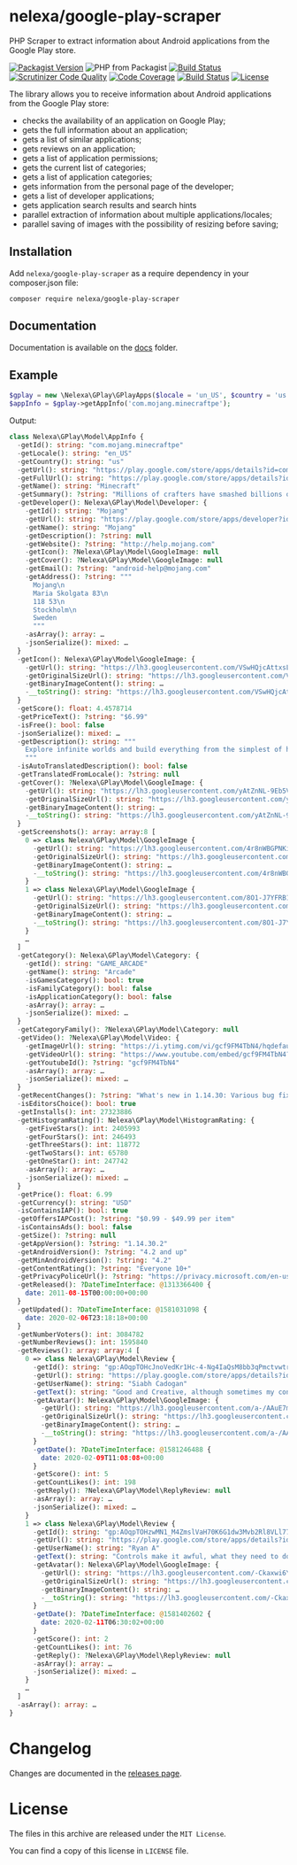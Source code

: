 # nelexa/google-play-scraper

PHP Scraper to extract information about Android applications from the Google Play store.

[![Packagist Version](https://img.shields.io/packagist/v/nelexa/google-play-scraper.svg?style=popout)](https://packagist.org/packages/nelexa/google-play-scraper)
![PHP from Packagist](https://img.shields.io/packagist/php-v/nelexa/google-play-scraper.svg?style=popout&color=yellowgreen)
[![Build Status](https://secure.travis-ci.org/Ne-Lexa/google-play-scraper.png)](http://travis-ci.org/Ne-Lexa/google-play-scraper)
[![Scrutinizer Code Quality](https://scrutinizer-ci.com/g/Ne-Lexa/google-play-scraper/badges/quality-score.png?b=master)](https://scrutinizer-ci.com/g/Ne-Lexa/google-play-scraper/?branch=master)
[![Code Coverage](https://scrutinizer-ci.com/g/Ne-Lexa/google-play-scraper/badges/coverage.png?b=master)](https://scrutinizer-ci.com/g/Ne-Lexa/google-play-scraper/?branch=master)
[![Build Status](https://scrutinizer-ci.com/g/Ne-Lexa/google-play-scraper/badges/build.png?b=master)](https://scrutinizer-ci.com/g/Ne-Lexa/google-play-scraper/build-status/master)
[![License](https://img.shields.io/packagist/l/nelexa/google-play-scraper.svg?style=popout&color=01f176)](https://packagist.org/packages/nelexa/google-play-scraper)

The library allows you to receive information about Android applications from the Google Play store:

- checks the availability of an application on Google Play;
- gets the full information about an application;
- gets a list of similar applications;
- gets reviews on an application;
- gets a list of application permissions;
- gets the current list of categories;
- gets a list of application categories;
- gets information from the personal page of the developer;
- gets a list of developer applications;
- gets application search results and search hints
- parallel extraction of information about multiple applications/locales;
- parallel saving of images with the possibility of resizing before saving;

## Installation
Add `nelexa/google-play-scraper` as a require dependency in your composer.json file:

```shell
composer require nelexa/google-play-scraper
```

## Documentation
Documentation is available on the [docs](https://github.com/Ne-Lexa/google-play-scraper/tree/master/docs) folder.

## Example
```php
$gplay = new \Nelexa\GPlay\GPlayApps($locale = 'un_US', $country = 'us');
$appInfo = $gplay->getAppInfo('com.mojang.minecraftpe');
```
Output:
```php
class Nelexa\GPlay\Model\AppInfo {
  -getId(): string: "com.mojang.minecraftpe"
  -getLocale(): string: "en_US"
  -getCountry(): string: "us"
  -getUrl(): string: "https://play.google.com/store/apps/details?id=com.mojang.minecraftpe"
  -getFullUrl(): string: "https://play.google.com/store/apps/details?id=com.mojang.minecraftpe&hl=en_US&gl=us"
  -getName(): string: "Minecraft"
  -getSummary(): ?string: "Millions of crafters have smashed billions of blocks! Now you can join the fun!"
  -getDeveloper(): Nelexa\GPlay\Model\Developer: {
    -getId(): string: "Mojang"
    -getUrl(): string: "https://play.google.com/store/apps/developer?id=Mojang"
    -getName(): string: "Mojang"
    -getDescription(): ?string: null
    -getWebsite(): ?string: "http://help.mojang.com"
    -getIcon(): ?Nelexa\GPlay\Model\GoogleImage: null
    -getCover(): ?Nelexa\GPlay\Model\GoogleImage: null
    -getEmail(): ?string: "android-help@mojang.com"
    -getAddress(): ?string: """
      Mojang\n
      Maria Skolgata 83\n
      118 53\n
      Stockholm\n
      Sweden
      """
    -asArray(): array: …
    -jsonSerialize(): mixed: …
  }
  -getIcon(): Nelexa\GPlay\Model\GoogleImage: {
    -getUrl(): string: "https://lh3.googleusercontent.com/VSwHQjcAttxsLE47RuS4PqpC4LT7lCoSjE7Hx5AW_yCxtDvcnsHHvm5CTuL5BPN-uRTP"
    -getOriginalSizeUrl(): string: "https://lh3.googleusercontent.com/VSwHQjcAttxsLE47RuS4PqpC4LT7lCoSjE7Hx5AW_yCxtDvcnsHHvm5CTuL5BPN-uRTP=s0"
    -getBinaryImageContent(): string: …
    -__toString(): string: "https://lh3.googleusercontent.com/VSwHQjcAttxsLE47RuS4PqpC4LT7lCoSjE7Hx5AW_yCxtDvcnsHHvm5CTuL5BPN-uRTP"
  }
  -getScore(): float: 4.4578714
  -getPriceText(): ?string: "$6.99"
  -isFree(): bool: false
  -jsonSerialize(): mixed: …
  -getDescription(): string: """
    Explore infinite worlds and build everything from the simplest of homes to the grandest of castles. Play in creative mode with unlimited resources or …
    """
  -isAutoTranslatedDescription(): bool: false
  -getTranslatedFromLocale(): ?string: null
  -getCover(): ?Nelexa\GPlay\Model\GoogleImage: {
    -getUrl(): string: "https://lh3.googleusercontent.com/yAtZnNL-9Eb5VYSsCaOC7KAsOVIJcY8mpKa0MoF-0HCL6b0OrFcBizURHywpuip-D6Y"
    -getOriginalSizeUrl(): string: "https://lh3.googleusercontent.com/yAtZnNL-9Eb5VYSsCaOC7KAsOVIJcY8mpKa0MoF-0HCL6b0OrFcBizURHywpuip-D6Y=s0"
    -getBinaryImageContent(): string: …
    -__toString(): string: "https://lh3.googleusercontent.com/yAtZnNL-9Eb5VYSsCaOC7KAsOVIJcY8mpKa0MoF-0HCL6b0OrFcBizURHywpuip-D6Y"
  }
  -getScreenshots(): array: array:8 [
    0 => class Nelexa\GPlay\Model\GoogleImage {
      -getUrl(): string: "https://lh3.googleusercontent.com/4r8nWBGPNKid_7q7965C86DSo_BvEkp-CdMxETYJZ-x7eKrKP_SQU5ntCkQxAuhGfjk"
      -getOriginalSizeUrl(): string: "https://lh3.googleusercontent.com/4r8nWBGPNKid_7q7965C86DSo_BvEkp-CdMxETYJZ-x7eKrKP_SQU5ntCkQxAuhGfjk=s0"
      -getBinaryImageContent(): string: …
      -__toString(): string: "https://lh3.googleusercontent.com/4r8nWBGPNKid_7q7965C86DSo_BvEkp-CdMxETYJZ-x7eKrKP_SQU5ntCkQxAuhGfjk"
    }
    1 => class Nelexa\GPlay\Model\GoogleImage {
      -getUrl(): string: "https://lh3.googleusercontent.com/8O1-J7YFRB1vtq4J73zkRXU-Zf7KWAXHdor_MXHlIq4Xtw49S0fEtDmY0V8pmXSjE8I"
      -getOriginalSizeUrl(): string: "https://lh3.googleusercontent.com/8O1-J7YFRB1vtq4J73zkRXU-Zf7KWAXHdor_MXHlIq4Xtw49S0fEtDmY0V8pmXSjE8I=s0"
      -getBinaryImageContent(): string: …
      -__toString(): string: "https://lh3.googleusercontent.com/8O1-J7YFRB1vtq4J73zkRXU-Zf7KWAXHdor_MXHlIq4Xtw49S0fEtDmY0V8pmXSjE8I"
    }
    …
  ]
  -getCategory(): Nelexa\GPlay\Model\Category: {
    -getId(): string: "GAME_ARCADE"
    -getName(): string: "Arcade"
    -isGamesCategory(): bool: true
    -isFamilyCategory(): bool: false
    -isApplicationCategory(): bool: false
    -asArray(): array: …
    -jsonSerialize(): mixed: …
  }
  -getCategoryFamily(): ?Nelexa\GPlay\Model\Category: null
  -getVideo(): ?Nelexa\GPlay\Model\Video: {
    -getImageUrl(): string: "https://i.ytimg.com/vi/gcf9FM4TbN4/hqdefault.jpg"
    -getVideoUrl(): string: "https://www.youtube.com/embed/gcf9FM4TbN4?ps=play&vq=large&rel=0&autohide=1&showinfo=0"
    -getYoutubeId(): ?string: "gcf9FM4TbN4"
    -asArray(): array: …
    -jsonSerialize(): mixed: …
  }
  -getRecentChanges(): ?string: "What's new in 1.14.30: Various bug fixes!"
  -isEditorsChoice(): bool: true
  -getInstalls(): int: 27323886
  -getHistogramRating(): Nelexa\GPlay\Model\HistogramRating: {
    -getFiveStars(): int: 2405993
    -getFourStars(): int: 246493
    -getThreeStars(): int: 118772
    -getTwoStars(): int: 65780
    -getOneStar(): int: 247742
    -asArray(): array: …
    -jsonSerialize(): mixed: …
  }
  -getPrice(): float: 6.99
  -getCurrency(): string: "USD"
  -isContainsIAP(): bool: true
  -getOffersIAPCost(): ?string: "$0.99 - $49.99 per item"
  -isContainsAds(): bool: false
  -getSize(): ?string: null
  -getAppVersion(): ?string: "1.14.30.2"
  -getAndroidVersion(): ?string: "4.2 and up"
  -getMinAndroidVersion(): ?string: "4.2"
  -getContentRating(): ?string: "Everyone 10+"
  -getPrivacyPoliceUrl(): ?string: "https://privacy.microsoft.com/en-us/privacystatement"
  -getReleased(): ?DateTimeInterface: @1313366400 {
    date: 2011-08-15T00:00:00+00:00
  }
  -getUpdated(): ?DateTimeInterface: @1581031098 {
    date: 2020-02-06T23:18:18+00:00
  }
  -getNumberVoters(): int: 3084782
  -getNumberReviews(): int: 1595840
  -getReviews(): array: array:4 [
    0 => class Nelexa\GPlay\Model\Review {
      -getId(): string: "gp:AOqpTOHcJnoVedKr1Hc-4-Ng4IaQsM8bb3qPmctvwtr7nwcG2Fbg4Z_wGzHofWC5ErLv7OvMSefn9ZeburJvAyU"
      -getUrl(): string: "https://play.google.com/store/apps/details?id=com.mojang.minecraftpe&reviewId=gp%3AAOqpTOHcJnoVedKr1Hc-4-Ng4IaQsM8bb3qPmctvwtr7nwcG2Fbg4Z_wGzHofWC5ErL…"
      -getUserName(): string: "Siabh Cadogan"
      -getText(): string: "Good and Creative, although sometimes my controls and hotbar disappears but it still works like it is there. I play on my phone and tablet and I only …"
      -getAvatar(): Nelexa\GPlay\Model\GoogleImage: {
        -getUrl(): string: "https://lh3.googleusercontent.com/a-/AAuE7mAq36EOc8nDf42KSEgzu1bvlrSSOmUIQWs8-yzq=s64"
        -getOriginalSizeUrl(): string: "https://lh3.googleusercontent.com/a-/AAuE7mAq36EOc8nDf42KSEgzu1bvlrSSOmUIQWs8-yzq=s0"
        -getBinaryImageContent(): string: …
        -__toString(): string: "https://lh3.googleusercontent.com/a-/AAuE7mAq36EOc8nDf42KSEgzu1bvlrSSOmUIQWs8-yzq=s64"
      }
      -getDate(): ?DateTimeInterface: @1581246488 {
        date: 2020-02-09T11:08:08+00:00
      }
      -getScore(): int: 5
      -getCountLikes(): int: 198
      -getReply(): ?Nelexa\GPlay\Model\ReplyReview: null
      -asArray(): array: …
      -jsonSerialize(): mixed: …
    }
    1 => class Nelexa\GPlay\Model\Review {
      -getId(): string: "gp:AOqpTOHzwMN1_M4ZmslVaH70K6G1dw3Mvb2Rl8VLl77BEazrl4Nscxg2i-ITUjplViPK_aYp-y64Rq1WbfzIvPE"
      -getUrl(): string: "https://play.google.com/store/apps/details?id=com.mojang.minecraftpe&reviewId=gp%3AAOqpTOHzwMN1_M4ZmslVaH70K6G1dw3Mvb2Rl8VLl77BEazrl4Nscxg2i-ITUjplViP…"
      -getUserName(): string: "Ryan A"
      -getText(): string: "Controls make it awful, what they need to do is make an option for x and y sensitivity individually, so you can slow down your y movement while still …"
      -getAvatar(): Nelexa\GPlay\Model\GoogleImage: {
        -getUrl(): string: "https://lh3.googleusercontent.com/-Ckaxwi6YD3Q/AAAAAAAAAAI/AAAAAAAAAAA/ACHi3reEwD2atJnFAqDSkK-A8Y0fgZkR4w/s64/"
        -getOriginalSizeUrl(): string: "https://lh3.googleusercontent.com/-Ckaxwi6YD3Q/AAAAAAAAAAI/AAAAAAAAAAA/ACHi3reEwD2atJnFAqDSkK-A8Y0fgZkR4w/s0/"
        -getBinaryImageContent(): string: …
        -__toString(): string: "https://lh3.googleusercontent.com/-Ckaxwi6YD3Q/AAAAAAAAAAI/AAAAAAAAAAA/ACHi3reEwD2atJnFAqDSkK-A8Y0fgZkR4w/s64/"
      }
      -getDate(): ?DateTimeInterface: @1581402602 {
        date: 2020-02-11T06:30:02+00:00
      }
      -getScore(): int: 2
      -getCountLikes(): int: 76
      -getReply(): ?Nelexa\GPlay\Model\ReplyReview: null
      -asArray(): array: …
      -jsonSerialize(): mixed: …
    }
    …
  ]
  -asArray(): array: …
}
```

# Changelog

Changes are documented in the [releases page](https://github.com/Ne-Lexa/goolge-play-scraper/releases).

# License

The files in this archive are released under the `MIT License`.
 
You can find a copy of this license in `LICENSE` file.
